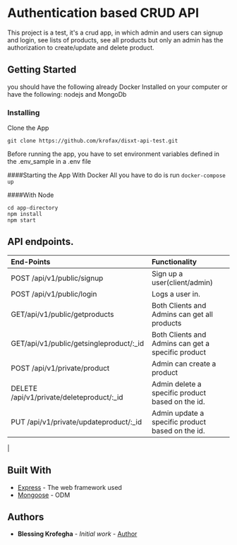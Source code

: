# Authentication based CRUD API

This project is a test, it's a crud app, in which admin and users can signup and login, see lists of products, see all products but only an admin has the authorization to create/update and delete product.

## Getting Started

you should have the following already
Docker Installed on your computer or have the following:
nodejs and MongoDb

### Installing

Clone the App

```
git clone https://github.com/krofax/disxt-api-test.git
```

Before running the app, you have to set environment variables defined in the .env_sample in a .env file

####Starting the App With Docker
All you have to do is run `docker-compose up`

####With Node

```
cd app-directory
npm install
npm start
```

## API endpoints.

| End-Points                               | Functionality                                       |
| :----------------------------------------| :-------------------------------------------------- |
| POST /api/v1/public/signup               | Sign up a user(client/admin)                        |
| POST /api/v1/public/login                | Logs a user in.                                     |
| GET/api/v1/public/getproducts            | Both Clients and Admins can get all products        |
| GET/api/v1/public/getsingleproduct/:_id  | Both Clients and Admins can get a specific product  |
| POST /api/v1/private/product             | Admin can create a product                          |
| DELETE /api/v1/private/deleteproduct/:_id| Admin delete a specific product based on the id.    |
| PUT /api/v1/private/updateproduct/:_id   | Admin update a specific product based on the id.    |
|                                

## Built With

- [Express](http://www.dropwizard.io/1.0.2/docs/) - The web framework used
- [Mongoose](https://maven.apache.org/) - ODM

## Authors

- **Blessing Krofegha** - _Initial work_ - [Author](https://github.com/krofax/disxt-api-test)

